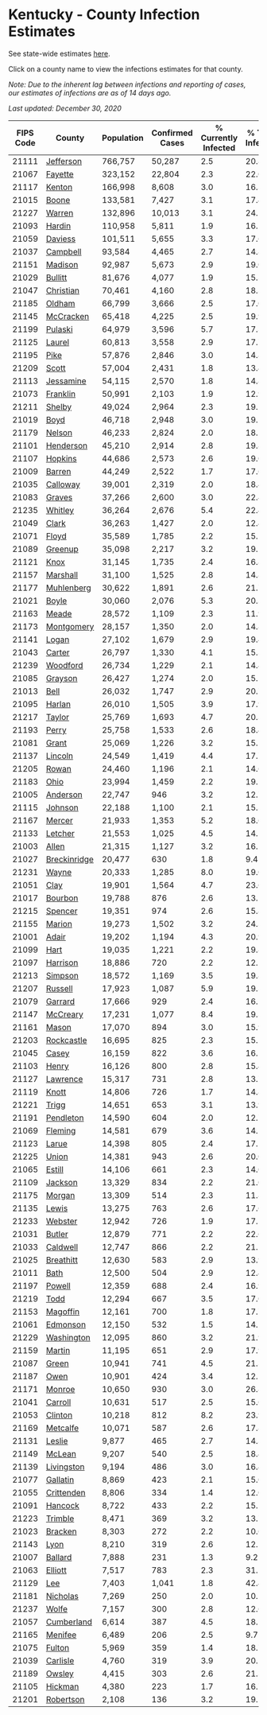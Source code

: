 # Kentucky - County Infection Estimates

See state-wide estimates [here](/infections/us-ky).

Click on a county name to view the infections estimates for that county.

*Note: Due to the inherent lag between infections and reporting of cases, our estimates of infections are as of 14 days ago.*

*Last updated: December 30, 2020*

|   FIPS Code |                       County |   Population |   Confirmed Cases |   % Currently Infected |   % Total Infected |
|-------------|------------------------------|--------------|-------------------|------------------------|--------------------|
|       21111 |       [Jefferson](jefferson) |      766,757 |            50,287 |                    2.5 |               20.8 |
|       21067 |           [Fayette](fayette) |      323,152 |            22,804 |                    2.3 |               22.0 |
|       21117 |             [Kenton](kenton) |      166,998 |             8,608 |                    3.0 |               16.3 |
|       21015 |               [Boone](boone) |      133,581 |             7,427 |                    3.1 |               17.4 |
|       21227 |             [Warren](warren) |      132,896 |            10,013 |                    3.1 |               24.1 |
|       21093 |             [Hardin](hardin) |      110,958 |             5,811 |                    1.9 |               16.1 |
|       21059 |           [Daviess](daviess) |      101,511 |             5,655 |                    3.3 |               17.6 |
|       21037 |         [Campbell](campbell) |       93,584 |             4,465 |                    2.7 |               14.8 |
|       21151 |           [Madison](madison) |       92,987 |             5,673 |                    2.9 |               19.0 |
|       21029 |           [Bullitt](bullitt) |       81,676 |             4,077 |                    1.9 |               15.3 |
|       21047 |       [Christian](christian) |       70,461 |             4,160 |                    2.8 |               18.3 |
|       21185 |             [Oldham](oldham) |       66,799 |             3,666 |                    2.5 |               17.0 |
|       21145 |       [McCracken](mccracken) |       65,418 |             4,225 |                    2.5 |               19.9 |
|       21199 |           [Pulaski](pulaski) |       64,979 |             3,596 |                    5.7 |               17.3 |
|       21125 |             [Laurel](laurel) |       60,813 |             3,558 |                    2.9 |               17.7 |
|       21195 |                 [Pike](pike) |       57,876 |             2,846 |                    3.0 |               14.8 |
|       21209 |               [Scott](scott) |       57,004 |             2,431 |                    1.8 |               13.4 |
|       21113 |       [Jessamine](jessamine) |       54,115 |             2,570 |                    1.8 |               14.8 |
|       21073 |         [Franklin](franklin) |       50,991 |             2,103 |                    1.9 |               12.9 |
|       21211 |             [Shelby](shelby) |       49,024 |             2,964 |                    2.3 |               19.1 |
|       21019 |                 [Boyd](boyd) |       46,718 |             2,948 |                    3.0 |               19.2 |
|       21179 |             [Nelson](nelson) |       46,233 |             2,824 |                    2.0 |               18.5 |
|       21101 |       [Henderson](henderson) |       45,210 |             2,914 |                    2.8 |               19.8 |
|       21107 |           [Hopkins](hopkins) |       44,686 |             2,573 |                    2.6 |               19.0 |
|       21009 |             [Barren](barren) |       44,249 |             2,522 |                    1.7 |               17.6 |
|       21035 |         [Calloway](calloway) |       39,001 |             2,319 |                    2.0 |               18.4 |
|       21083 |             [Graves](graves) |       37,266 |             2,600 |                    3.0 |               22.4 |
|       21235 |           [Whitley](whitley) |       36,264 |             2,676 |                    5.4 |               22.4 |
|       21049 |               [Clark](clark) |       36,263 |             1,427 |                    2.0 |               12.4 |
|       21071 |               [Floyd](floyd) |       35,589 |             1,785 |                    2.2 |               15.1 |
|       21089 |           [Greenup](greenup) |       35,098 |             2,217 |                    3.2 |               19.1 |
|       21121 |                 [Knox](knox) |       31,145 |             1,735 |                    2.4 |               16.8 |
|       21157 |         [Marshall](marshall) |       31,100 |             1,525 |                    2.8 |               14.8 |
|       21177 |     [Muhlenberg](muhlenberg) |       30,622 |             1,891 |                    2.6 |               21.7 |
|       21021 |               [Boyle](boyle) |       30,060 |             2,076 |                    5.3 |               20.3 |
|       21163 |               [Meade](meade) |       28,572 |             1,109 |                    2.3 |               11.9 |
|       21173 |     [Montgomery](montgomery) |       28,157 |             1,350 |                    2.0 |               14.8 |
|       21141 |               [Logan](logan) |       27,102 |             1,679 |                    2.9 |               19.4 |
|       21043 |             [Carter](carter) |       26,797 |             1,330 |                    4.1 |               15.3 |
|       21239 |         [Woodford](woodford) |       26,734 |             1,229 |                    2.1 |               14.4 |
|       21085 |           [Grayson](grayson) |       26,427 |             1,274 |                    2.0 |               15.5 |
|       21013 |                 [Bell](bell) |       26,032 |             1,747 |                    2.9 |               20.7 |
|       21095 |             [Harlan](harlan) |       26,010 |             1,505 |                    3.9 |               17.9 |
|       21217 |             [Taylor](taylor) |       25,769 |             1,693 |                    4.7 |               20.3 |
|       21193 |               [Perry](perry) |       25,758 |             1,533 |                    2.6 |               18.4 |
|       21081 |               [Grant](grant) |       25,069 |             1,226 |                    3.2 |               15.2 |
|       21137 |           [Lincoln](lincoln) |       24,549 |             1,419 |                    4.4 |               17.7 |
|       21205 |               [Rowan](rowan) |       24,460 |             1,196 |                    2.1 |               14.6 |
|       21183 |                 [Ohio](ohio) |       23,994 |             1,459 |                    2.2 |               19.5 |
|       21005 |         [Anderson](anderson) |       22,747 |               946 |                    3.2 |               12.7 |
|       21115 |           [Johnson](johnson) |       22,188 |             1,100 |                    2.1 |               15.3 |
|       21167 |             [Mercer](mercer) |       21,933 |             1,353 |                    5.2 |               18.6 |
|       21133 |           [Letcher](letcher) |       21,553 |             1,025 |                    4.5 |               14.1 |
|       21003 |               [Allen](allen) |       21,315 |             1,127 |                    3.2 |               16.2 |
|       21027 | [Breckinridge](breckinridge) |       20,477 |               630 |                    1.8 |                9.4 |
|       21231 |               [Wayne](wayne) |       20,333 |             1,285 |                    8.0 |               19.0 |
|       21051 |                 [Clay](clay) |       19,901 |             1,564 |                    4.7 |               23.6 |
|       21017 |           [Bourbon](bourbon) |       19,788 |               876 |                    2.6 |               13.5 |
|       21215 |           [Spencer](spencer) |       19,351 |               974 |                    2.6 |               15.8 |
|       21155 |             [Marion](marion) |       19,273 |             1,502 |                    3.2 |               24.3 |
|       21001 |               [Adair](adair) |       19,202 |             1,194 |                    4.3 |               20.9 |
|       21099 |                 [Hart](hart) |       19,035 |             1,221 |                    2.2 |               19.8 |
|       21097 |         [Harrison](harrison) |       18,886 |               720 |                    2.2 |               12.5 |
|       21213 |           [Simpson](simpson) |       18,572 |             1,169 |                    3.5 |               19.8 |
|       21207 |           [Russell](russell) |       17,923 |             1,087 |                    5.9 |               19.3 |
|       21079 |           [Garrard](garrard) |       17,666 |               929 |                    2.4 |               16.2 |
|       21147 |         [McCreary](mccreary) |       17,231 |             1,077 |                    8.4 |               19.3 |
|       21161 |               [Mason](mason) |       17,070 |               894 |                    3.0 |               15.9 |
|       21203 |     [Rockcastle](rockcastle) |       16,695 |               825 |                    2.3 |               15.2 |
|       21045 |               [Casey](casey) |       16,159 |               822 |                    3.6 |               16.2 |
|       21103 |               [Henry](henry) |       16,126 |               800 |                    2.8 |               15.4 |
|       21127 |         [Lawrence](lawrence) |       15,317 |               731 |                    2.8 |               13.7 |
|       21119 |               [Knott](knott) |       14,806 |               726 |                    1.7 |               14.8 |
|       21221 |               [Trigg](trigg) |       14,651 |               653 |                    3.1 |               13.9 |
|       21191 |       [Pendleton](pendleton) |       14,590 |               604 |                    2.0 |               12.7 |
|       21069 |           [Fleming](fleming) |       14,581 |               679 |                    3.6 |               14.1 |
|       21123 |               [Larue](larue) |       14,398 |               805 |                    2.4 |               17.2 |
|       21225 |               [Union](union) |       14,381 |               943 |                    2.6 |               20.0 |
|       21065 |             [Estill](estill) |       14,106 |               661 |                    2.3 |               14.0 |
|       21109 |           [Jackson](jackson) |       13,329 |               834 |                    2.2 |               21.0 |
|       21175 |             [Morgan](morgan) |       13,309 |               514 |                    2.3 |               11.8 |
|       21135 |               [Lewis](lewis) |       13,275 |               763 |                    2.6 |               17.6 |
|       21233 |           [Webster](webster) |       12,942 |               726 |                    1.9 |               17.5 |
|       21031 |             [Butler](butler) |       12,879 |               771 |                    2.2 |               22.6 |
|       21033 |         [Caldwell](caldwell) |       12,747 |               866 |                    2.2 |               21.2 |
|       21025 |       [Breathitt](breathitt) |       12,630 |               583 |                    2.9 |               13.9 |
|       21011 |                 [Bath](bath) |       12,500 |               504 |                    2.9 |               12.4 |
|       21197 |             [Powell](powell) |       12,359 |               688 |                    2.4 |               16.9 |
|       21219 |                 [Todd](todd) |       12,294 |               667 |                    3.5 |               17.0 |
|       21153 |         [Magoffin](magoffin) |       12,161 |               700 |                    1.8 |               17.7 |
|       21061 |         [Edmonson](edmonson) |       12,150 |               532 |                    1.5 |               14.1 |
|       21229 |     [Washington](washington) |       12,095 |               860 |                    3.2 |               21.9 |
|       21159 |             [Martin](martin) |       11,195 |               651 |                    2.9 |               17.9 |
|       21087 |               [Green](green) |       10,941 |               741 |                    4.5 |               21.3 |
|       21187 |                 [Owen](owen) |       10,901 |               424 |                    3.4 |               12.1 |
|       21171 |             [Monroe](monroe) |       10,650 |               930 |                    3.0 |               26.8 |
|       21041 |           [Carroll](carroll) |       10,631 |               517 |                    2.5 |               15.6 |
|       21053 |           [Clinton](clinton) |       10,218 |               812 |                    8.2 |               23.9 |
|       21169 |         [Metcalfe](metcalfe) |       10,071 |               587 |                    2.6 |               17.8 |
|       21131 |             [Leslie](leslie) |        9,877 |               465 |                    2.7 |               14.3 |
|       21149 |             [McLean](mclean) |        9,207 |               540 |                    2.5 |               18.4 |
|       21139 |     [Livingston](livingston) |        9,194 |               486 |                    3.0 |               16.4 |
|       21077 |         [Gallatin](gallatin) |        8,869 |               423 |                    2.1 |               15.0 |
|       21055 |     [Crittenden](crittenden) |        8,806 |               334 |                    1.4 |               12.0 |
|       21091 |           [Hancock](hancock) |        8,722 |               433 |                    2.2 |               15.1 |
|       21223 |           [Trimble](trimble) |        8,471 |               369 |                    3.2 |               13.7 |
|       21023 |           [Bracken](bracken) |        8,303 |               272 |                    2.2 |               10.6 |
|       21143 |                 [Lyon](lyon) |        8,210 |               319 |                    2.6 |               12.5 |
|       21007 |           [Ballard](ballard) |        7,888 |               231 |                    1.3 |                9.2 |
|       21063 |           [Elliott](elliott) |        7,517 |               783 |                    2.3 |               31.2 |
|       21129 |                   [Lee](lee) |        7,403 |             1,041 |                    1.8 |               42.4 |
|       21181 |         [Nicholas](nicholas) |        7,269 |               250 |                    2.0 |               10.5 |
|       21237 |               [Wolfe](wolfe) |        7,157 |               300 |                    2.8 |               12.6 |
|       21057 |     [Cumberland](cumberland) |        6,614 |               387 |                    4.5 |               18.5 |
|       21165 |           [Menifee](menifee) |        6,489 |               206 |                    2.5 |                9.7 |
|       21075 |             [Fulton](fulton) |        5,969 |               359 |                    1.4 |               18.7 |
|       21039 |         [Carlisle](carlisle) |        4,760 |               319 |                    3.9 |               20.1 |
|       21189 |             [Owsley](owsley) |        4,415 |               303 |                    2.6 |               21.3 |
|       21105 |           [Hickman](hickman) |        4,380 |               223 |                    1.7 |               16.7 |
|       21201 |       [Robertson](robertson) |        2,108 |               136 |                    3.2 |               19.1 |